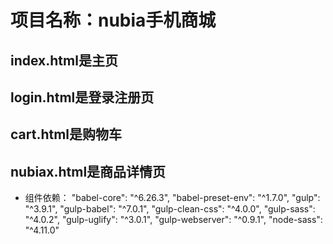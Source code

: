 # 项目名称：nubia手机商城
## index.html是主页
## login.html是登录注册页
## cart.html是购物车
## nubiax.html是商品详情页
-  组件依赖：
	"babel-core": "^6.26.3",
    "babel-preset-env": "^1.7.0",
    "gulp": "^3.9.1",
    "gulp-babel": "^7.0.1",
    "gulp-clean-css": "^4.0.0",
    "gulp-sass": "^4.0.2",
    "gulp-uglify": "^3.0.1",
    "gulp-webserver": "^0.9.1",
    "node-sass": "^4.11.0"
